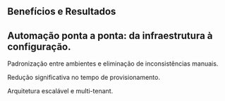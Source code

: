 ## Benefícios e Resultados

## Automação ponta a ponta: da infraestrutura à configuração.

Padronização entre ambientes e eliminação de inconsistências manuais.

Redução significativa no tempo de provisionamento.

Arquitetura escalável e multi-tenant.
